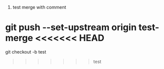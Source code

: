 1. test merge with comment

git push --set-upstream origin test-merge
<<<<<<< HEAD
=======

git checkout -b test
>>>>>>> test
